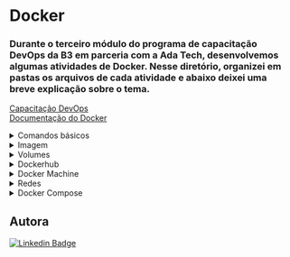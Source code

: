 # Docker
### Durante o terceiro módulo do programa de capacitação DevOps da B3 em parceria com a Ada Tech, desenvolvemos algumas atividades de Docker. Nesse diretório, organizei em pastas os arquivos de cada atividade e abaixo deixei uma breve explicação sobre o tema. 
[Capacitação DevOps](https://ada.tech/sou-aluno/programas/b3-deva) </br>
[Documentação do Docker](https://docs.docker.com/)
<details>
  <summary> Comandos básicos </summary>
<img align="left" src="https://4linux.com.br/wp-content/uploads/2021/08/imagem-1024x594.png" alt='Direitos reservados a página 4linux' width="350" height="200" />

#### Enquanto as máquinas virtuais solucionaram o empecilho do uso de vários servidores físicos, o `Docker` veio para solucionar o custo e o tempo gasto com a instalação, manutenção e configuração dos sistemas operacionais. A partir disso, surgiram os `containers`, responsáveis por emular uma aplicação com praticidade e portabilidade, bastando apenas um comando para que o ambiente inteiro em que um projeto foi construído, com suas versões e aplicações instaladas, esteja rodando em outro lugar, caindo por terra a famosa frase "Mas na minha máquina funciona".

##### Listar os containers em execução
```
#síntase antiga
docker ps 
#síntase nova
docker container ls 
```
##### Listar todos os containers
```
docker container ls -a
```
##### Executar um container
```
docker container run
```
###### Cabe mencionar algumas flags:
| Flag | Descrição |
| --- | --- |
| -ti |  cria um shell bash interativo |
| --rm | o container será removido após a execução |
| -d | roda um container como deamon |
| -m | limita a quantidade de memória |
| --cpus | seta o core |
| -p porta-local:porta-container | configura as portas |
| -P| porta aleatória para o local:porta especificada na imagem|
| --name <nome da imagem> | personaliza o nome |
> [!TIP]
> Para sair de um container basta usar Ctrl + pq, já para matar Ctrl + d* </br>

##### Parar um container
```
docker container stop 'nome/id do container'
```
##### Pausar os processos
```
docker container pause 'id do container'
```
##### Retomar os processos
```
docker container unpause 'id do container'
```
##### Reiniciar um container
```
#Caso já esteja parado
docker container start 'nome/id do container'
#Caso esteja em execução
docker container restart 'nome/id do container'
```
##### Conectar novamente ao container
```
docker container attach 'nome/id do container'
```
> [!IMPORTANT]
> Após a criação do container, se for necessário alterar as configurações, use:
> ```
> docker container update --cpus 0.2 'id do container'
> ```
##### Executar um comando no container
```
docker container exec -it 'id do container''comando que quero executar'
```
###### Dessa forma, é possível entrar no bash do container
<img src="https://github.com/BiancaMalta/Docker/assets/92928037/822d2426-89ce-4a33-a35e-31c60fc396bb" width="70%" />

##### Inspecionar
```
docker container inspect 'id do container'
```
##### Remover container parado
```
docker container prune
```
##### Ver o histórico e continuar executando
```
docker container logs -f 'id do container'
```
##### Consumo de recursos
```
docker container stats 'id do container'
```
##### Ver processos em execução
```
docker container top 'id do container'
```
</details>
<details>
  <summary>Imagem</summary>

<img align="left" src="https://i.stack.imgur.com/F837U.png"  width="180" height="130" />

#### Na construção de uma `imagem`, cada linha de instrução do `Dockerfile`, é responsável por criar uma camada, sendo todas read-only (não podem ser sobrescrita, a imagem é imutável), execeto a mais superficial, que será read-write (a que torna o container real). Contudo, a camada que o usuário possui permissão para interagir é excluída quando o container é removido, configuração esta, que os tornam muito eficientes em termos de recursos, pois vários contêineres podem ser executados usando a mesma imagem.  
##### Construir uma imagem
```
mkdir exemplofile
cd exemplofile
vim Dockerfile
docker image build -t <nome da imagem>:<versão> .
```
##### Dockerfile
###### Por definição, imagem é um arquivo que inclui código, bibliotecas, dependências e configurações. Quando executamos o 'vim' do comando anterior, precisamos deixar setado algumas especificações dentro da imagem.
<img align="right" src="https://github.com/BiancaMalta/Docker/blob/main/imagem2.png" width="340" height="260" />

- FROM -> imagem base
- RUN -> comandos de construção
- ENV -> variável de ambiente
- COPY -> arquivo copiado e caminho 
- WORKDIR -> define diretório
- LABEL -> descrição da imagem
- VOLUME -> caminho para criar um volume  
- EXPOSE -> configura a porta
- ENTRYPOINT -> principal processo
- CMD -> parâmetros para o entrypoint

##### Baixar imagens
```
docker pull <nome da imagem>
```
##### Ver todas as imagens
```
docker image ls
```
##### Remover imagem
```
docker rmi <id ou nome da imagem>
```

</details>
<details>
  <summary>Volumes</summary>

#### Como já mencionado, a camada read-write não foi projetada para armazenar dados persistentes. Caso haja a necessidade, é recomendado a utilização de `Volumes`, sua aplicação gera logs e arquivos de saída, permitindo a conservação dos dados, o compartilhamento do código fonte e o compartilhamento de dados entre os containers. Dependendo do caminho onde ele estará localizado, será um volume gerenciados pelo Docker ou volumes tipo bind.

##### Tipo bind
###### Esse volume apontam para um local especificado pelo usuário, sendo ótimo na hipótese de apontar vários containers para um armazenamento, entretanto tem riscos de sobreescrever dados e é administrado somente pelo usuário.
```
mkdir exemplo2
docker container run -it -v $(pwd)/exemplo2:<diretóriodentro do container> <nome da imagem>
```
###### Colocando ro antes da imagem, o container se torna apenas de leitura -> read only

##### Gerenciado pelo Docker
###### Criados automaticameno pelo daemon Docker, esse tipo de volume vincula-se apenas a um único container
```
# anônimo
docker run -it -v /<diretóriodentro do container> <nome da imagem>
# nomeado
docker volume create <nome volume>
docker run -d -p porta-local:porta-container --nome <nome do container> -v <nome volume>:<caminho para pasta dentro do container> <nome da imagem>
```
> [!IMPORTANT]
> Se você precisar passar informações sobre o drive de volume, o recomendado é:
> ```
> --mount 'type=<tipo do volume>,source=<diretório do nosso sistema>,destination=<diretório dentro do container>'
> ```

##### Uma forma de testa seu volume 
```
# entre dentro do terminal do container
docker exec -it <nome do terminal> /bin/bash
# entre dentro da pasta que foi destinado o volume
cd <caminho>/
# crie uma pasta qualquer
echo "Testando Volume" > teste.txt
# saia do container e vá ao diretorio do volume
# é esperado que todas as alterações do container estejam na máquina local
```
##### Ver todos os volumes
```
docker volume ls
```
##### Apagar volume
```
docker volume rm <nome/id do volume>
```
##### Inspecionar volume
```
docker volume inspect exemplo3
```
##### Adicionar volume a um container
```
docker container run -ti --mount type-volume,src=exemplo3,dst=/exemplo2 ubuntu
```
##### Apagar volumes que não estao sendo utilizados
```
docker volume prune
 ```
</details> 
<details>
  <summary>Dockerhub</summary>
<img align="right" src="https://github.com/BiancaMalta/Docker/assets/92928037/808f312c-44bb-4f9c-aae3-b3616a41e516"  width="45%" />

#### O `Docker Hub` é um repositório público e privado de imagens de containers, onde diversas empresas e pessoas podem publicar imagens pré-compiladas de soluções.Para maiores informações clique [aqui](https://www.docker.com/products/docker-hub/).
 
##### Subindo uma imagem

###### Para isso será necessário criar uma chave pública
```
gpg --generate-key
```
###### Esse comando irá pedir um nome, um email, uma senha e retornar a chave
```
pass init <chave pública>
```
###### Agora podemos fazer o login e publicar a imagem
```
docker login
docker image tag <id da imagem> <usuário do Dockerhub/nome da imagem:versão>
docker push <usuário do Dockerhub/imagem:versão>
```
###### Para baixar a imagem disponibilizada
```
docker pull <usuário do Dockerhub/imagem:versão>
```
</details>
<details>
  <summary>Docker Machine</summary>

<img align="left" src="https://github.com/BiancaMalta/Docker/assets/92928037/b3c4c302-fa39-4769-a68f-ee673f68cdcf"  width="30%" />

#### O `Docker Machine` é uma ferramente para operar máquinas virtuais com Docker, sendo compatível com diferentes provedores de infraestrutura (Amazon Web Services, Google Cloud Platform e Microsoft Azure). Por conseguinte, possibilita a escalabilidade, além disso, ele oferece suporte a diversos sistemas operacionais.
##### Para começar, basta passar suas credenciais 
```
aws_acess_key_id = <seu id>
aws_secret_access_key = <sua senha>
```
##### Criar uma nova máquina
```
docker-machine create --drive amazone2 aws01
```
##### Para outras opções, confira a [documentação](https://github.com/Nordstrom/docker-machine/blob/master/docs/drivers/aws.md).
</details>
<details>
  <summary>Redes</summary>

#### Existem tem pilares para o uso de `redes`:
- Comunicação entre containers/ host/ plataforma
- Isolamento de container
- Orquestração do ambiente
#### Destrinchando essas caracteristicas, temos algumos tipos de redes:
#####  Bridge (rede padrão) 
###### Comunicação entre containers no mesmo host.
##### None 
###### Isolado, nao possui acesso nem externo e nem de outros containers, não tem IP. Muito útil quando não há a necessidade de conectividade de rede dentro do container.
##### Host
###### Faz uma ponte/ IP do container = IP da máquina. Não sendo possível iniciar vários containers com a mesma porta. Logo, se eu executar os seguintes comandos:
```
docker container run -p 80:80 --name container_1 -d --network rede imagem_1:versão
docker container run -p 80:80 --name container_2 -d --network rede imagem_2:versão
```
###### Em poucos segundos eles entraram em conflito e um dos container irá cair
##### Para conferir qual tipo de rede você possui
```
docker network ls
```
##### Criar uma nova rede
```
docker network creat <nome da rede>
```
##### Conferir se possui conflitos
```
docker network inspect <nome da rede>
```
##### Remover rede
```
# Uma rede em especifico
docker network rm <nome da rede>
# Todas que não estão sendo utilizadas
docker network prune
```
##### Para desconectar/conectar um container em uma rede
```
# Desconectar
docker network disconect <nome do container>
# Conectar
docker network conect <nome do container>
```
##### Comunicação DNS
```
docker container run -d --name container_1 imagem_1:versão
docker container run -d --name container_2 --link container_1 imagem_2:versão
```
###### Para conferir, basta fazer o teste de ping dentro do container
```
docker container exec -it container_1 ping container_2
```
###### A desvantagem é que o oposto nao funciona
###### O recomendado é criar redes próprias
```
docker network create -d bridge rede
docker container run -d --name container_1 --network rede imagem_1:versão
docker container run -d --name container_2 --network rede imagem_2:versão
```
###### Agora, independente da ordem que for efetuada o teste de ping, o comando irá funcionar
</details>
<details>
  <summary>Docker Compose</summary>

#### Docker Compose é um aquivo escrito em YAML, muito semelhando ao Dockerfile, que torna possível manipular vários container ao mesmo tempo. Nele está descrito toda a infraestrutura, variáveis de ambiente e até mesmo definido o comportamento do Docker caso um dos container venha a falhar. Em síntese, ao invés do administrador executar o `docker run` na mão e subir os serviços separados, linkando os containers das aplicações manualmente, temos um único arquivo.
<img align="right" src="https://github.com/BiancaMalta/Docker/blob/main/dockercompose.png" width="200" height="200" />

#### Usar o Docker Compose é um processo de três etapas:
1. Defina o ambiente
2. Defina os serviços
3. Por último, execute docker compose up
##### Anatomia
```
services:
  web:
    build: .
    ports:
      - "5000:5000"
    volumes:
      - .:/code
  redis:
    image: redis
```
#### Comandos: 
##### Primeiros passos
```
docker-compose --version
```
###### Se for preciso instalar, acesse a [documentação](https://docs.docker.com/compose/install/linux/#install-the-plugin-manually)
##### Executar o docker-compose
```
docker-compose up
```
###### Para executar em segundo plano, basta colocar a flag `-d`
###### Na hipótese de ter ocorrido alguma alguma alteração na imagem, use a flag `--build`

##### Matar os containers que subiu com o comando anterior
```
docker-compose down
```
###### Usando a flag `-v` os volumes são deletados
##### Parar todos os containers
```
docker-compose stop
```
##### Remover todos os containers
```
docker-compose rm -f
```
##### Ver o log de todos os containers
```
docker-compose logs -f
```
##### Construir os containers sem inicializá-los
```
docker-compose build
```
![image](https://github.com/BiancaMalta/Docker/assets/92928037/a23e4958-c81e-416f-86a5-43d603a1cb53)

</details>

## Autora
[![Linkedin Badge](https://img.shields.io/badge/LinkedIn-0077B5?style=for-the-badge&logo=linkedin&logoColor=white)](https://www.linkedin.com/in/bianca-malta/)
